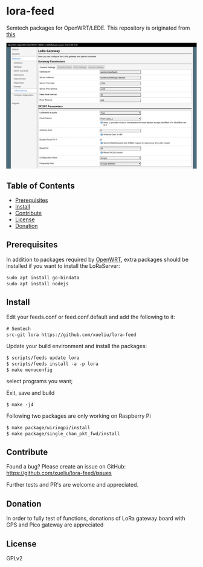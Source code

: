 # lora-feed
Semtech packages for OpenWRT/LEDE.
This repository is originated from [this](https://github.com/JiapengLi/OpenWrt-lora)

![luci](luci-lora-gateway.png)

## Table of Contents

- [Prerequisites](#prerequisites)
- [Install](#install)
- [Contribute](#contribute)
- [License](#license)
- [Donation](#donation)

## Prerequisites

In addition to packages required by [OpenWRT](https://openwrt.org/docs/guide-developer/build-system/install-buildsystem), 
extra packages should be installed if you want to install the LoRaServer:

    sudo apt install go-bindata
    sudo apt install nodejs

## Install

Edit your feeds.conf or feed.conf.default and add the following to it:

    # Semtech
    src-git lora https://github.com/xueliu/lora-feed

Update your build environment and install the packages:

    $ scripts/feeds update lora
    $ scripts/feeds install -a -p lora
    $ make menuconfig

select programs you want;  

Exit, save and build

    $ make -j4

Following two packages are only working on Raspberry Pi
 
    $ make package/wiringpi/install
    $ make package/single_chan_pkt_fwd/install

## Contribute

Found a bug? Please create an issue on GitHub:
    https://github.com/xueliu/lora-feed/issues

Further tests and PR's are welcome and appreciated.

## Donation

In order to fully test of functions, donations of LoRa gateway board with GPS and Pico gateway are appreciated

## License

GPLv2
